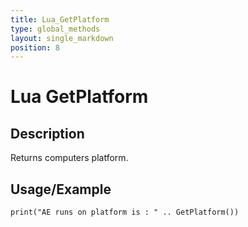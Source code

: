 ```yaml
---
title: Lua_GetPlatform
type: global_methods
layout: single_markdown
position: 8
---
```


# Lua GetPlatform

## Description

Returns computers platform.

## Usage/Example

```
print("AE runs on platform is : " .. GetPlatform())
```
